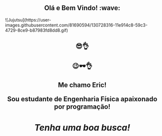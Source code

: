 <h2 align='center'> Olá e Bem Vindo! :wave:</h2>
![Jujutsu](https://user-images.githubusercontent.com/81690594/130728316-11e914c8-59c3-4729-8ce9-b87983fd8dd8.gif)
<h2 align='center'> 😎👌<h2>
<h2 align='center'> 😉🕶️👌<h2>
<p align='center'>
Me chamo Eric!
</p>
<p align='center'>Sou estudante de Engenharia Física apaixonado por programação!</p>
<h1 align='center'><i>Tenha uma boa busca!</i></h1>

